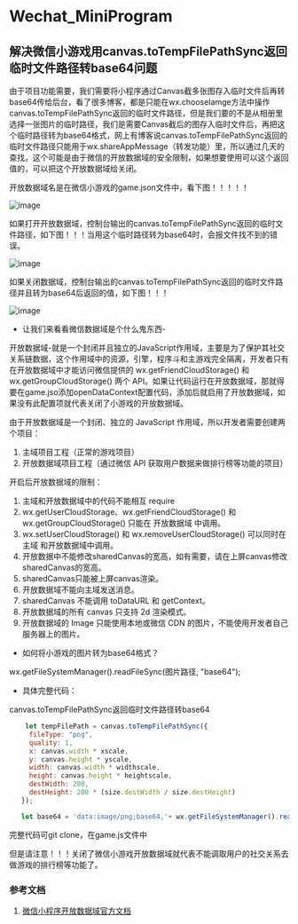 # Wechat_MiniProgram

## 解决微信小游戏用canvas.toTempFilePathSync返回临时文件路径转base64问题

由于项目功能需要，我们需要将小程序通过Canvas截多张图存入临时文件后再转base64传给后台，看了很多博客，都是只能在wx.chooseIamge方法中操作canvas.toTempFilePathSync返回的临时文件路径，但是我们要的不是从相册里选择一张图片的临时路径，我们是需要Canvas截后的图存入临时文件后，再把这个临时路径转为base64格式，网上有博客说canvas.toTempFilePathSync返回的临时文件路径只能用于wx.shareAppMessage（转发功能）里，所以通过几天的查找，这个可能是由于微信的开放数据域的安全限制，如果想要使用可以这个返回值的，可以把这个开放数据域给关闭。

开放数据域名是在微信小游戏的game.json文件中，看下图！！！！！

![image](https://github.com/nobody19921117/Wechat_MiniProgram/blob/master/image/image1.png)

如果打开开放数据域，控制台输出的canvas.toTempFilePathSync返回的临时文件路径，如下图！！！当用这个临时路径转为base64时，会报文件找不到的错误。

![image](https://github.com/nobody19921117/Wechat_MiniProgram/blob/master/image/image4.png)

如果关闭数据域，控制台输出的canvas.toTempFilePathSync返回的临时文件路径并且转为base64后返回的值，如下图！！！

![image](https://github.com/nobody19921117/Wechat_MiniProgram/blob/master/image/image3.png)

* 让我们来看看微信数据域是个什么鬼东西-

开放数据域-就是一个封闭并且独立的JavaScript作用域，主要是为了保护其社交关系链数据，这个作用域中的资源，引擎，程序斗和主游戏完全隔离，开发者只有在开放数据域中才能访问微信提供的 wx.getFriendCloudStorage() 和 wx.getGroupCloudStorage() 两个 API。如果让代码运行在开放数据域，那就得要在game.jso添加openDataContext配置代码，添加后就启用了开放数据域，如果没有此配置项就代表关闭了小游戏的开放数据域。

由于开放数据域是一个封闭、独立的 JavaScript 作用域，所以开发者需要创建两个项目：
1. 主域项目工程（正常的游戏项目）
2. 开放数据域项目工程（通过微信 API 获取用户数据来做排行榜等功能的项目）

开启后开放数据域的限制：
1. 主域和开放数据域中的代码不能相互 require
2. wx.getUserCloudStorage、wx.getFriendCloudStorage() 和 wx.getGroupCloudStorage() 只能在 开放数据域 中调用。
3. wx.setUserCloudStorage() 和 wx.removeUserCloudStorage() 可以同时在 主域 和开放数据域中调用。
4. 开放数据中不能修改sharedCanvas的宽高，如有需要，请在上屏canvas修改sharedCanvas的宽高。
5. sharedCanvas只能被上屏canvas渲染。
6. 开放数据域不能向主域发送消息。
7. sharedCanvas 不能调用 toDataURL 和 getContext。
8. 开放数据域的所有 canvas 只支持 2d 渲染模式。
9. 开放数据域的 Image 只能使用本地或微信 CDN 的图片，不能使用开发者自己服务器上的图片。

* 如何将小游戏的图片转为base64格式？

 wx.getFileSystemManager().readFileSync(图片路径, "base64");
 
 * 具体完整代码：
 
canvas.toTempFilePathSync返回临时文件路径转base64
 ```javascript
     let tempFilePath = canvas.toTempFilePathSync({
      fileType: "png",
      quality: 1,
      x: canvas.width * xscale,
      y: canvas.height * yscale,
      width: canvas.width * widthscale,
      height: canvas.height * heightscale,
      destWidth: 200,
      destHeight: 200 * (size.destWidth / size.destHeight)
    });

    let base64 = 'data:image/png;base64,'+ wx.getFileSystemManager().readFileSync  (tempFilePath, "base64");
 ```
完整代码可git clone，在game.js文件中

但是请注意！！！关闭了微信小游戏开放数据域就代表不能调取用户的社交关系去做游戏的排行榜等功能了。

### 参考文档

1. [微信小程序开放数据域官方文档](https://developers.weixin.qq.com/minigame/dev/tutorial/open-ability/open-data.html)
